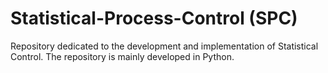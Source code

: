 # Statistical-Process-Control (SPC)

Repository dedicated to the  development and implementation of Statistical Control. The repository is mainly developed in Python. 

